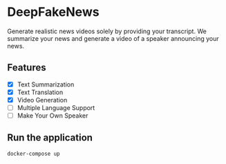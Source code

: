 # DeepFakeNews

Generate realistic news videos solely by providing your transcript. We summarize your news and generate a video of a speaker announcing your news.

## Features
- [x] Text Summarization
- [x] Text Translation
- [x] Video Generation
- [ ] Multiple Language Support
- [ ] Make Your Own Speaker

## Run the application

`docker-compose up`
